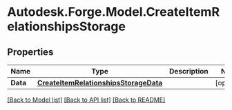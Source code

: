 # Autodesk.Forge.Model.CreateItemRelationshipsStorage
## Properties

Name | Type | Description | Notes
------------ | ------------- | ------------- | -------------
**Data** | [**CreateItemRelationshipsStorageData**](CreateItemRelationshipsStorageData.md) |  | [optional] 

[[Back to Model list]](../README.md#documentation-for-models) [[Back to API list]](../README.md#documentation-for-api-endpoints) [[Back to README]](../README.md)

